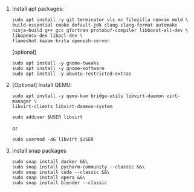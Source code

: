 1. Install apt packages:
    ```
    sudo apt install -y git terminator vlc mc filezilla neovim meld \
    build-essential cmake default-jdk clang clang-format automake ninja-build g++ gcc gfortran protobuf-compiler libboost-all-dev \
    libopencv-dev libpcl-dev \
    flameshot kazam krita openssh-server
    ```
    [optional]
    ```
    sudo apt install -y gnome-tweaks
    sudo apt install -y gnome-software
    sudo apt install -y ubuntu-restricted-extras
    ```
1. [Optional] Install QEMU:
    ```
    sudo apt install -y qemu-kvm bridge-utils libvirt-daemon virt-manager \
	libvirt-clients libvirt-daemon-system
    ```
    ```
    sudo adduser $USER libvirt
    ```
    or
    ```
    sudo usermod -aG libvirt $USER
    ```

1. Install snap packages
    ```
    sudo snap install docker &&\
    sudo snap install pycharm-community --classic &&\
    sudo snap install code --classic &&\
    sudo snap install opera &&\
    sudo snap install blender --classic
    ```
